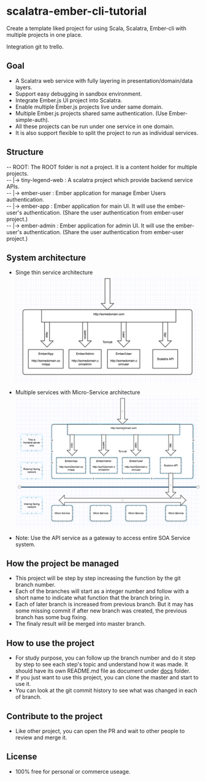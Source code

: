 # scalatra-ember-cli-tutorial #
Create a template liked project for using Scala, Scalatra, Ember-cli with multiple projects in one place.

Integration git to trello.

## Goal ##

- A Scalatra web service with fully layering in presentation/domain/data layers.
- Support easy debugging in sandbox environment.
- Integrate Ember.js UI project into Scalatra.
- Enable multiple Ember.js projects live under same domain.
- Multiple Ember.js projects shared same authentication. (Use Ember-simple-auth).
- All these projects can be run under one service in one domain. 
- It is also support flexible to split the project to run as individual services.  

## Structure ##

-- ROOT: The ROOT folder is not a project. It is a content holder for multiple projects. \
-- |-> tiny-legend-web : A scalatra project which provide backend service APIs. \
-- |-> ember-user : Ember application for manage Ember Users authentication. \
-- |-> ember-app : Ember application for main UI. It will use the ember-user's authentication. (Share the user authentication from ember-user project.) \
-- |-> ember-admin : Ember application for admin UI. It will use the ember-user's authentication. (Share the user authentication from ember-user project.) 

## System architecture ##

- Singe thin service architecture
![Single-server-architecture](docs/images/single-layer-server.png)

- Multiple services with Micro-Service architecture
![Multiple-server-architecture](docs/images/multiple-layers-services.png)

- Note:
Use the API service as a gateway to access entire SOA Service system.
 
## How the project be managed ##

- This project will be step by step increasing the function by the git branch number. 
- Each of the branches will start as a integer number and follow with a short name to indicate what function that the branch bring in. 
- Each of later branch is increased from previous branch. But it may has some missing commit if after new branch was created, the previous branch has some bug fixing.
- The finaly result will be merged into master branch. 

## How to use the project ##

- For study purpose, you can follow up the branch number and do it step by step to see each step's topic and understand how it was made. 
It should have its own README.md file as document under [docs](docs/) folder.
- If you just want to use this project, you can clone the master and start to use it.
- You can look at the git commit history to see what was changed in each of branch.


## Contribute to the project ##

- Like other project, you can open the PR and wait to other people to review and merge it.

## License ##

- 100% free for personal or commerce useage.
